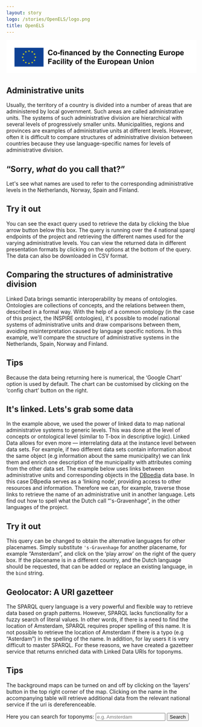 ```yaml
---
layout: story
logo: /stories/OpenELS/logo.png
title: OpenELS
---
```


<!--
<link rel="stylesheet" type="text/css" href="/assets/css/datatables.min.css">
<link rel="stylesheet" type="text/css" href="/assets/css/bootstrap.min.css">
-->
<script type="text/javascript" src="leaflet/leaflet.js"></script>
<script type="text/javascript" src="/assets/js/jquery-3.2.1.js"></script>
<script type="text/javascript" src="/assets/js/bootstrap.min.js"></script>
<script type="text/javascript" src="/assets/js/datatables.min.js"></script>
<script type="text/javascript" src="geolocator.js"></script>
<img src="en_horizontal_cef_logo_2.png" alt="EU logo">

## Administrative units

Usually, the territory of a country is divided into a number of areas that are administered by local government.  Such areas are called administrative units.  The systems of such administrative division are hierarchical with several levels of progressively smaller units.  Municipalities, regions and provinces are examples of administrative units at different levels.  However, often it is difficult to compare structures of administrative division between countries because they use language-specific names for levels of administrative division.

## “Sorry, *what* do you call that?”

Let's see what names are used to refer to the corresponding administrative levels in the Netherlands, Norway, Spain and Finland.

<div class="alert alert-info txt" role="alert">
  <h2>Try it out</h2>
  <p>You can see the exact query used to retrieve the data by clicking the blue arrow button below this box.  The query is running over the 4 national sparql endpoints of the project and retrieving the different names used for the varying administrative levels.  You can view the returned data in different presentation formats by clicking on the options at the bottom of the query.  The data can also be downloaded in CSV format.</p>
</div>

<query data-config-ref="https://data.labs.kadaster.nl/kadaster-dev/openels/queries/q1">
</query>

## Comparing the structures of administrative division

Linked Data brings semantic interoperability by means of ontologies. Ontologies are collections of concepts, and the relations between them, described in a formal way.  With the help of a common ontology (in the case of this project, the INSPIRE ontologies), it's possible to model national systems of administrative units and draw comparisons between them, avoiding misinterpretation caused by language specific notions.  In this example, we'll compare the structure of administrative systems in the Netherlands, Spain, Norway and Finland.

<div class="alert alert-info txt" role="alert">
  <h2>Tips</h2>
  <p>Because the data being returning here is numerical, the ‘Google Chart’ option is used by default.  The chart can be customised by clicking on the ‘config chart’ button on the right.</p>
</div>

<query data-config-ref="https://data.labs.kadaster.nl/kadaster-dev/openels/queries/q2">
</query>

## It's linked.  Lets's grab some data

In the example above, we used the power of linked data to map national administrative systems to generic levels.  This was done at the level of concepts or ontological level (similar to T-box in descriptive logic).  Linked Data allows for even more ― interrelating data at the instance level between data sets.  For example, if two different data sets contain information about the same object (e.g information about the same municipality) we can link them and enrich one description of the municipality with attributes coming from the other data set.  The example below uses links between administrative units and corresponding objects in the [DBpedia](https://wiki.dbpedia.org/) data base.  In this case DBpedia serves as a ‘linking node’, providing access to other resources and information.  Therefore we can, for example, traverse those links to retrieve the name of an administrative unit in another language.  Lets find out how to spell what the Dutch call “'s-Gravenhage”, in the other languages of the project.

<div class="alert alert-info txt" role="alert">
  <h2>Try it out</h2>
  <p>This query can be changed to obtain the alternative languages for other placenames.  Simply substitute <code>'s-Gravenhage</code> for another placename, for example “Amsterdam”, and click on the ‘play arrow’ on the right of the query box.  If the placename is in a different country, and the Dutch language should be requested, that can be added or replace an existing language, in the <code>bind</code> string.</p>
</div>

<query data-config-ref="https://data.labs.kadaster.nl/kadaster-dev/openels/queries/q3">
</query>

## Geolocator: A URI gazetteer

The SPARQL query language is a very powerful and flexible way to retrieve data based on graph patterns.  However, SPARQL lacks functionality for a fuzzy search of literal values.  In other words, if there is a need to find the location of Amsterdam, SPARQL requires proper spelling of this name.  It is not possible to retrieve the location of Amsterdam if there is a typo (e.g “Asterdam”) in the spelling of the name.  In addition, for lay users it is very difficult to master SPARQL.  For these reasons, we have created a gazetteer service that returns enriched data with Linked Data URIs for toponyms.

<div class="alert alert-info txt" role="alert">
  <h2>Tips</h2>
  <p>The background maps can be turned on and off by clicking on the ‘layers’ button in the top right corner of the map.  Clicking on the name in the accompanying table will retrieve additional data from the relevant national service if the uri is dereferenceable.</p>
</div>

<nav class="navbar navbar-light bg-light">
  <form class="form-inline">
    <label for="topoName" class="font-weight-normal">Here you can search for toponyms:</label>
    <input type="text" class="form-control" id="topoName" placeholder="e.g. Amsterdam">
    <button type="submit" id="submitButton" class="btn btn-info">Search</button>
  </form>
</nav>
<div class="container">
  <div class="row">
    <div class="col-sm-6">
      <div id="geolocator" style="width: 570px; height: 280px;"></div>
    </div>
    <div class="col-sm-5">
      <table id="table" class="table">
      </table>
    </div>
  </div>
</div>
